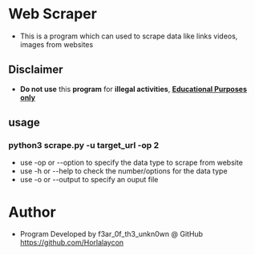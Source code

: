 # Web Scraper
- This is a program which can used to scrape data like links videos, images from websites

## Disclaimer
- <b>Do not use</b> this  <b>program</b> for <b>illegal activities</b>, <u><b>Educational Purposes only</b></u>

## usage
### python3 scrape.py -u target_url -op 2 
- use -op or --option to specify the data type to scrape from website
- use -h or --help to check the number/options for the data type
- use -o or --output to specify an ouput file

# Author
- Program Developed by f3ar_0f_th3_unkn0wn @ GitHub https://github.com/Horlalaycon
